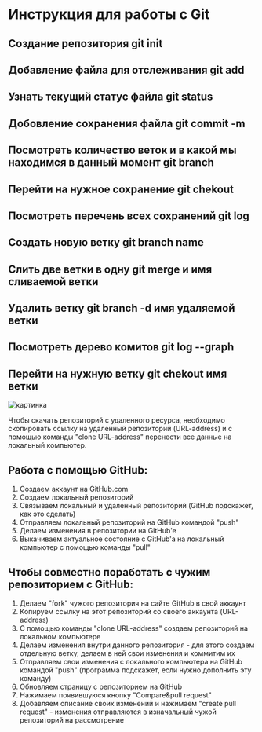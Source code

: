 # Инструкция для работы c Git 

## Создание репозитория git init 

## Добавление файла для отслеживания git add

## Узнать текущий статус файла git status

## Добовление сохранения файла git commit -m

## Посмотреть количество веток  и в какой мы находимся в данный момент git branch

## Перейти на нужное сохранение git chekout

## Посмотреть перечень всех сохранений git log

## Создать новую ветку git branch name

## Слить две ветки в одну git merge и имя сливаемой ветки

## Удалить ветку git branch -d имя удаляемой ветки

## Посмотреть дерево комитов git log --graph

## Перейти на нужную ветку git chekout имя ветки

![картинка](C:\Users\1\Desktop\1)

Чтобы скачать репозиторий с удаленного ресурса, необходимо скопировать ссылку на удаленный репозиторий (URL-address) и с помощью команды "clone URL-address" перенести все данные на локальный компьютер.

## Работа с помощью GitHub:
1. Создаем аккаунт на GitHub.com
2. Создаем локальный репозиторий
3. Связываем локальный и удаленный репозиторий (GitHub подскажет, как это сделать)
4. Отправляем локальный репозиторий на GitHub командой "push"
5. Делаем изменения в репозитории на GitHub'e
6. Выкачиваем актуальное состояние с GitHub'a на локальный компьютер с помощью команды "pull"

## Чтобы совместно поработать с чужим репозиторием с GitHub:
1. Делаем "fork" чужого репозитория на сайте GitHub в свой аккаунт
2. Копируем ссылку на этот репозиторий со своего аккаунта (URL-address) 
3. С помощью команды "clone URL-address" создаем репозиторий на локальном компьютере
4. Делаем изменения внутри данного репозитория - для этого создаем отдельную ветку, делаем в ней свои изменения и коммитим их
5. Отправляем свои изменения с локального компьютера на GitHub командой "push" (программа подскажет, если нужно дополнить эту команду)
6. Обновляем страницу с репозиторием на GitHub
7. Нажимаем появившуюся кнопку "Compare&pull request"
8. Добавляем описание своих изменений и нажимаем "create pull request" - изменения отправляются в изначальный чужой репозиторий на рассмотрение








